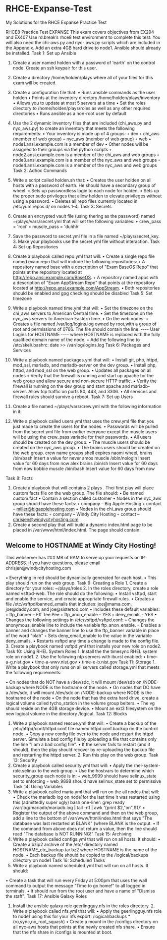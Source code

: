 # RHCE-Expanse-Test
My Solutions for the RHCE Expanse Practice Test 


RHCE8 Practice Test EXPANSE
This exam covers objectives from EX294 and EX407
Use rd.break’s rhce8 test environment to complete this test. You will also need the chi-aws.py and nyc- aws.py scripts which are included in the Appendix. Add an extra 4GB hard drive to node1. Ansible should already be installed.
Task 1: Set up Ansible
1. Create a user named holden with a password of 'earth' on the control node. Create an ssh keypair for this user.
2. Create a directory /home/holden/plays where all of your files for this exam will be created.
3. Create a configuration file that:
• Runs ansible commands as the user holden
• Points at the inventory directory /home/holden/plays/inventory
• Allows you to update at most 5 servers at a time
• Set the roles directory to /home/holden/plays/roles as well as any other required directories
• Runs ansible as a non-root user by default
4. Use the 2 dynamic inventory files that are included (chi_aws.py and nyc_aws.py) to create an inventory that meets the following requirements:
• Your inventory is made up of 4 groups: ◦ dev
◦ chi_aws (member of web group) ◦ nyc_aws (member of web group) ◦ web
• node1.ansi.example.com is a member of dev
• Other nodes will be assigned to their groups via the python scripts
◦ node2.ansi.example.com is a member of the chi_aws and web groups ◦ node3.ansi.example.com is a member of the nyc_aws and web groups ◦ node4.ansi.example.com is a member of the nyc_aws and web groups
Task 2: Adhoc Commands
1. Write a script called holden.sh that:
• Creates the user holden on all hosts with a password of earth. He should have a secondary group of wheel.
• Sets up passwordless login to each node for holden.
• Sets up the proper sudo privileges that allow holden to elevate privileges without using a
password.
• Deletes all repo files currently located in /etc/yum.repos.d/ on nodes 1-4.
Task 3: Secrets
1. Create an encrypted vault file (using thering as the password) named ~/plays/vars/secret.yml that will set the following variables:
• crew_pass = 'roci'
• muscle_pass = 'duhhh'
2. Save the password to secret.yml file in a file named ~/plays/secret_key. 3. Make your playbooks use the secret.yml file without interaction.
Task 4: Set up Repositories
 
1. Create a playbook called repo.yml that will:
• Create a single repo file named exam.repo that will include the following repositories:
◦ A repository named base with a description of "Exam BaseOS Repo" that points at the repository located at http://repo.ansi.example.com/BaseOS.
◦ A repository named apps with a description of "Exam AppStream Repo" that points at the repository located at http://repo.ansi.example.com/AppStream.
• Both repositories should be enabled and gpg checking should be disabled
Task 5: Set timezone
1. Write a playbook named time.yml that will:
• Set the timezone on the chi_aws servers to American Central time.
• Set the timezone on the nyc_aws servers to American Eastern time.
• On the web nodes:
◦ Creates a file named /var/log/logins.log owned by root,with a group of root and permissions of 0766. The file should contain the line:
---- User Logins for HOSTNAME ----
where HOSTNAME is replaced with the fully qualified domain name of the node.
◦ Add the following line to /etc/skel/.bashrc: date >> /var/log/logins.log
Task 6: Packages and Services
1. Write a playbook named packages.yml that will:
• Install git, php, httpd, mod_ssl, mariadb, and mariadb-server on the dev group.
• Install php, httpd, and mod_ssl on the web group.
• Updates all packages on all nodes
• Verify that the firewall is running and start up apache for the web group and allow secure and
non-secure HTTP traffic.
• Verify the firewall is running on the dev group and start apache and mariadb-server. Allow tcp
traffic on ports 80, 443, and 3306.
• All services and firewall rules should survive a reboot.
Task 7: Set up Users
1. Create a file named ~/plays/vars/crew.yml with the following information in it:
2. Write a playbook called users.yml that uses the crew.yml file that you just made to create the users for the nodes.
• Passwords will be pulled from the secret.yml file from earlier everyone except the muscle users will be using the crew_pass variable for their passwords.
• All users should be created on the dev group.
• The muscle users should be created on the nyc_aws group.
• The brains users should be created on the web group.
      crew
 name
groups
shell
expires
naomi
wheel, brains
/bin/bash
Insert a value for never
amos
muscle
/sbin/nologin
Insert value for 60 days from now
alex
brains
/bin/sh
Insert value for 60 days from now
bobbie
muscle
/bin/bash
Insert value for 60 days from now
         
Task 8: Facts
1. Create a playbook that will contains 2 plays . Thei first play will place custom facts file on the web group. The file should:
• Be named custom.fact
• Contain a section called customer
• Nodes in the nyc_aws group should have these facts:
◦ company – Big Apple Hosting
◦ contact – miller@bigapplehosting.com
• Nodes in the chi_aws group should have these facts:
◦ company – Windy City Hosting
◦ contact – chrisjen@windycityhosting.com
2. Create a second play that will build a dynamic index.html page to be placed in /var/www/html/index.html. The page should contain:
<H2>Welcome to HOSTNAME at Windy City Hosting!</H2>
<p>This webserver has ### MB of RAM to serve up your requests on IP ADDRESS. If you have questions, please email chrisjen@windycityhosting.com</p>
• Everything in red should be dynamically generated for each host.
• This play should run on the web group.
Task 9: Creating a Role
1. Create a directory for your roles: ~/plays/roles
2. In the roles directory, create a role named vsftpd-web. The role should do the following:
• Install vsftpd, start and enable the service, and create appropriate firewall rules.
• Creates a file /etc/vsftpd/banned_emails that includes: joe@mama.com, joe@daddy.com, and
joe@sistertoo.com
• Includes these default variables:
◦ ftp_banner – Eff Tee Pee ◦ ftp_anon_enable – YES ◦ deny_emails - YES
• Changes the following settings in /etc/vsftpd/vsftpd.conf:
◦ Changes the anonymous_enable line to include the variable ftp_anon_enable.
◦ Enables a banner and changes the banner line to use the ftp_banner variable in place of the
word "blah"
◦ Sets deny_email_enable to the value in the variable deny_emails.
• Restarts vsftpd any time a change is made to the config file.
3. Create a playbook named vsftpd.yml that installs your new role on node2.
Task 10: Using RHEL System Roles
1. Install the the timesync RHEL system role on node1. 2. Use the following ntp servers with iburst enabled:
• time-a-g.nist.gov
• time-a-wwv.nist.gov • time-e-b.nist.gov
Task 11: Storage
1. Write a playbook that only runs on all servers called storage.yml that meets the following requirements:
 
• On nodes that do NOT have a /dev/sdc, it will mount /dev/sdb on /NODE-backup where NODE is the hostname of the node.
• On nodes that DO have a /dev/sdc, it will mount /dev/sdc on /NODE-backup where NODE is the hostname of the node
• On the node that has the extra hard drive, create a logical volume called tycho_station in the volume group belters.
• The vg should reside on the 4GB storage device.
• Mount an ext3 filesystem on the new logical volume in the directory /logical.
Task 12: Blocks
1. Write a playbook named rescue.yml that will:
• Create a backup of the /etc/httpd/conf/httpd.conf file named httpd.conf.backup on the
control node.
• Copy a new config file over to the node and restart the httpd server. Simulate a bad config file
by uploading a file that contains only the line "I am a bad config file".
• If the server fails to restart (and it should), then the play should recover by re-uploading the
backup file and restarting the httpd server. 2. Run this play on the web group.
Task 13: Security
1. Create a playbook called security.yml that will:
• Apply the rhel-system-role.selinux to the web group.
• Use the hostvars to determine which security_group each node is in:
◦ web_9999 should have selinux_state set to enforcing ◦ web_9898 should have selinux_state set to permissive
Task 14: Using Variables
1. Write a playbook called maria.yml that will run on the all nodes that will:
• Check the mariadb log on node1for the last time it was restarted using this (admittedly super ugly) bash one-liner: grep ready /var/log/mariadb/mariadb.log | tail -n1 | awk '{print $2,"on",$1}'
• Register the output of the above command and then on the web group, add a line to the bottom of /var/www/html/index.html that says "The database was last restarted at BLANK" (where BLANK is the output.
• If the command from above does not return a value, then the line should read "The database is NOT RUNNING!"
Task 15: Archiving
1. Write a playbook called configs.yml that will run on all hosts. It should:
• Create a bzip2 archive of the /etc/ directory named HOSTNAME_etc_backup.tar.bz2 where HOSTNAME is the name of the node.
• Each backup file should be copied to the /logical/backups directory on node1
Task 16: Scheduled Tasks
1. Write a playbook named scheduled.yml that will run on all hosts. It should:

• Create a task that will run every Friday at 5:00pm that uses the wall command to output the message "Time to go home!" to all logged in terminals.
• It should run from the root user and have a name of "Dismiss the staff".
Task 17: Ansible Galaxy Roles
1. Install the ansible galaxy role geerlingguy.nfs in the roles directory. 2. Write a playbook called nfs.yml that will:
• Apply the geerlingguy.nfs role to node1 using this for your nfs export: /logical/backups *(ro,sync,no_root_squash)
• Create a mount in the /configs directory on all nyc-aws hosts that points at the newly created nfs share.
• Ensure that the nfs share in /configs is mounted at boot.
